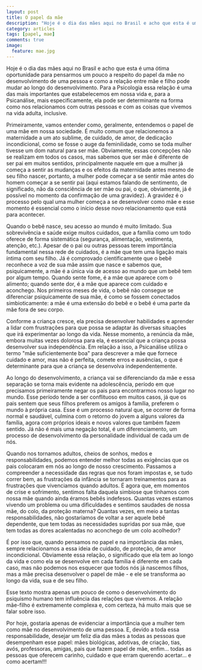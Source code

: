 ```yaml
---
layout: post
title: O papel da mãe
description: "Hoje é o dia das mães aqui no Brasil e acho que esta é uma ótima oportunidade para pensarmos um pouco..."
category: articles
tags: [papel, mae]
comments: true
image:
  feature: mae.jpg
---
```


Hoje é o dia das mães aqui no Brasil e acho que esta é uma ótima oportunidade para pensarmos um pouco a respeito do papel da mãe no desenvolvimento de uma pessoa e como a relação entre mãe e filho pode mudar ao longo do desenvolvimento. Para a Psicologia essa relação é uma das mais importantes que estabelecemos em nossa vida e, para a Psicanálise, mais especificamente, ela pode ser determinante na forma como nos relacionamos com outras pessoas e com as coisas que vivemos na vida adulta, inclusive.

Primeiramente, vamos entender como, geralmente, entendemos o papel de uma mãe em nossa sociedade. É muito comum que relacionemos a maternidade a um ato sublime, de cuidado, de amor, de dedicação incondicional, como se fosse o auge da feminilidade, como se toda mulher tivesse um dom natural para ser mãe. Obviamente, essas concepções não se realizam em todos os casos, mas sabemos que ser mãe é diferente de ser pai em muitos sentidos, principalmente naquele em que a mulher já começa a sentir as mudanças e os efeitos da maternidade antes mesmo de seu filho nascer, portanto, a mulher pode começar a se sentir mãe antes do homem começar a se sentir pai (aqui estamos falando de sentimento, de significado, não da consciência de ser mãe ou pai, o que, obviamente, já é possível no momento da confirmação de uma gravidez). A gravidez é o processo pelo qual uma mulher começa a se desenvolver como mãe e esse momento é essencial como o início desse novo relacionamento que está para acontecer.

Quando o bebê nasce, seu acesso ao mundo é muito limitado. Sua sobrevivência e saúde exige muitos cuidados, que a família como um todo oferece de forma sistemática (segurança, alimentação, vestimenta, atenção, etc.). Apesar de o pai ou outras pessoas terem importância fundamental nessa rede de cuidados, é a mãe que tem uma ligação mais íntima com seu filho. Já é comprovado cientificamente que o bebê reconhece a voz de sua mãe assim que nasce e sabemos que, psiquicamente, a mãe é a única via de acesso ao mundo que um bebê tem por algum tempo. Quando sente fome, é a mãe que aparece com o alimento; quando sente dor, é a mãe que aparece com cuidado e aconchego. Nos primeiros meses de vida, o bebê não consegue se diferenciar psiquicamente de sua mãe, é como se fossem conectados simbioticamente: a mãe é uma extensão do bebê e o bebê é uma parte da mãe fora de seu corpo.

Conforme a criança cresce, ela precisa desenvolver habilidades e aprender a lidar com frustrações para que possa se adaptar às diversas situações que irá experimentar ao longo da vida. Nesse momento, a renúncia da mãe, embora muitas vezes dolorosa para ela, é essencial que a criança possa desenvolver sua independência. Em relação a isso, a Psicanálise utiliza o termo "mãe suficientemente boa" para descrever a mãe que fornece cuidado e amor, mas não é perfeita, comete erros e ausências, o que é determinante para que a criança se desenvolva independentemente.

Ao longo do desenvolvimento, a criança vai se diferenciando da mãe e essa separação se torna mais evidente na adolescência, período em que precisamos primeiramente negar os pais para encontrarmos nosso lugar no mundo. Esse período tende a ser conflituoso em muitos casos, já que os pais sentem que seus filhos preferem os amigos à família, preferem o mundo à própria casa. Esse é um processo natural que, se ocorrer de forma normal e saudável, culmina com o retorno do jovem a alguns valores da família, agora com próprios ideais e novos valores que também fazem sentido. Já não é mais uma negação total, é um diferenciamento, um processo de desenvolvimento da personalidade individual de cada um de nós.

Quando nos tornamos adultos, cheios de sonhos, medos e responsabilidades, podemos entender melhor todas as exigências que os pais colocaram em nós ao longo de nosso crescimento. Passamos a compreender a necessidade das regras que nos foram impostas e, se tudo correr bem, as frustrações da infância se tornaram treinamentos para as frustrações que vivenciamos quando adultos. É agora que, em momentos de crise e sofrimento, sentimos falta daquela simbiose que tínhamos com nossa mãe quando ainda éramos bebês indefesos. Quantas vezes estamos vivendo um problema ou uma dificuldades e sentimos saudades de nossa mãe, do colo, da proteção materna? Quantas vezes, em meio a tantas responsabilidades, não gostaríamos de voltar a ser aquele bebê dependente, que tem todas as necessidades supridas por sua mãe, que tem todas as dores acalentadas no aconchego de um colo acolhedor?

É por isso que, quando pensamos no papel e na importância das mães, sempre relacionamos a essa ideia de cuidado, de proteção, de amor incondicional. Obviamente essa relação, o significado que ela tem ao longo da vida e como ela se desenvolve em cada família é diferente em cada caso, mas não podemos nos esquecer que todos nós já nascemos filhos, mas a mãe precisa desenvolver o papel de mãe - e ele se transforma ao longo da vida, sua e de seu filho.

Esse texto mostra apenas um pouco de como o desenvolvimento do psiquismo humano tem influência das relações que vivemos. A relação mãe-filho é extremamente complexa e, com certeza, há muito mais que se falar sobre isso.

Por hoje, gostaria apenas de evidenciar a importância que a mulher tem como mãe no desenvolvimento de uma pessoa. E, devido a toda essa responsabilidade, desejar um feliz dia das mães a todas as pessoas que desempenham esse papel: mães biológicas, adotivas, de criação, tias, avós, professoras, amigas, pais que fazem papel de mãe, enfim... todas as pessoas que oferecem carinho, cuidado e que erram querendo acertar... e como acertam!!!